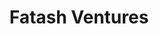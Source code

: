---
title: "Fatash Ventures"
url: /accra/fatash-ventures-al-waleed-bin-talal-highway/
shop: Kleidung
---